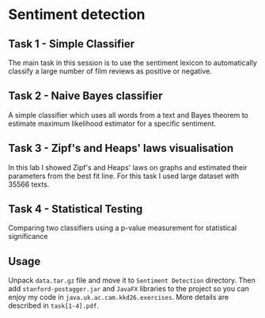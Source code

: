 # Sentiment detection

## Task 1 - Simple Classifier

The main task in this session is to use the sentiment lexicon to automatically classify a large number of film reviews as positive or negative.

## Task 2 - Naive Bayes classifier

A simple classifier which uses all words from a text and Bayes theorem to estimate maximum likelihood estimator for a specific sentiment.

## Task 3 - Zipf's and Heaps' laws visualisation

In this lab I showed Zipf's and Heaps' laws on graphs and estimated their parameters from the best fit line. For this task I used large dataset with 35566 texts.

## Task 4 - Statistical Testing

Comparing two classifiers using a p-value measurement for statistical significance

## Usage

Unpack `data.tar.gz` file and move it to `Sentiment Detection` directory. Then add `stanford-postagger.jar` and `JavaFX` libraries to the project so you can enjoy my code in `java.uk.ac.cam.kkd26.exercises`. More details are described in `task[1-4].pdf`.
